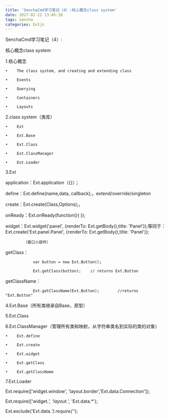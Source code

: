 ```yaml
---
title: 'SenchaCmd学习笔记（4）:核心概念class system'
date: 2017-02-22 13:45:10
tags: sencha
categories: Extjs
---
```

SenchaCmd学习笔记（4）:

核心概念class system
<!--more-->
1.核心概念

    •	 The class system, and creating and extending class

    •	 Events

    •	 Querying

    •	 Containers

    •	 Layouts

2.class system（类库）

    •	 Ext

    •	 Ext.Base

    •	 Ext.Class

    •	 Ext.ClassManager

    •	 Ext.Loader



3.Ext

application：Ext.application（{}）；

define：Ext.define(name,data, callback);，extend/override/singleton

create：Ext.create(Class,Options);，

onReady：Ext.onReady(function(){     });

widget：Ext.widget('panel', {renderTo: Ext.getBody(),title: 'Panel'});等同于：Ext.create('Ext.panel.Panel', {renderTo: Ext.getBody(),title: 'Panel'});

            （窗口小部件）

getClass：

                var button = new Ext.Button();

                Ext.getClass(button);    // returns Ext.Button

getClassName：

                Ext.getClassName(Ext.Button);        //returns "Ext.Button"



4.Ext.Base（所有类继承自Base，原型）

5.Ext.Class

6.Ext.ClassManager（管理所有类和映射，从字符串类名到实际的类的对象）


    •	 Ext.define

    •	 Ext.create

    •	 Ext.widget

    •	 Ext.getClass

    •	 Ext.getClassName



7.Ext.Loader


Ext.require(['widget.window', 'layout.border','Ext.data.Connection']);

Ext.require(['widget.*', 'layout.*', 'Ext.data.*');

Ext.exclude('Ext.data.*').require('*');
